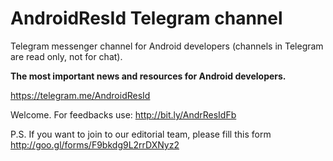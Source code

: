 # AndroidResId Telegram channel

Telegram messenger channel for Android developers (channels in Telegram are read only, not for chat).

**The most important news and resources for Android developers.**

https://telegram.me/AndroidResId

Welcome.
For feedbacks use: http://bit.ly/AndrResIdFb

P.S. If you want to join to our editorial team, please fill this form http://goo.gl/forms/F9bkdg9L2rrDXNyz2
